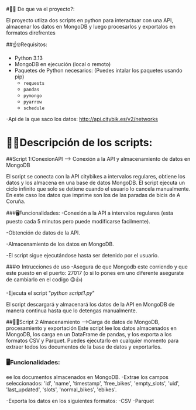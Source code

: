 #📝🤔 De que va el proyecto?:

El proyecto utliza dos scripts en python para interactuar con una API, almacenar los datos en MongoDB y luego procesarlos y exportalos en formatos direfrentes

##☝🤓Requisitos:
- Python 3.13 
- MongoDB en ejecución (local o remoto)
- Paquetes de Python necesarios: (Puedes intalar los paquetes usando pip)
  - `requests`
  - `pandas`
  - `pymongo`
  - `pyarrow`
  - `schedule`
    
 -Api de la que saco los datos: http://api.citybik.es/v2/networks


# 👨‍💻Descripción de los scripts:
##Script 1:ConexionAPI --> Conexión a la API y almacenamiento de datos en MongoDB

El script se conecta con la API citybikes a intervalos regulares, obtiene los datos y los almacena en una base de datos MongoDB. El script ejecuta un ciclo infinito que solo se detiene cuando el usuario lo cancela manualmente. En este caso los datos que imprime son los de las paradas de bicis de A Coruña.

###🖥Funcionalidades:
  -Conexión a la API a intervalos regulares (esta puesto cada 5 minutos pero puede modificarse facilmente).
  
  -Obtención de datos de la API.
  
  -Almacenamiento de los datos en MongoDB.
  
  -El script sigue ejecutándose hasta ser detenido por el usuario.

###⚙ Intrucciones de uso
  -Asegura de que Mongodb este corriendo y que este puesto en el puerto: 27017 (o si lo pones em uno diferente asegurate de cambiarlo en el codigo 😉👍)

  -Ejecuta el script "*python script1.py*"
  
El script descargará y almacenará los datos de la API en MongoDB de manera continua hasta que lo detengas manualmente.

##👨‍💻Script 2:Almacenamiento -->Carga de datos de MongoDB, procesamiento y exportación
Este script lee los datos almacenados en MongoDB, los carga en un DataFrame de pandas, y los exporta a los formatos CSV y Parquet. Puedes ejecutarlo en cualquier momento para extraer todos los documentos de la base de datos y exportarlos.

### 🖥Funcionalidades:
ee los documentos almacenados en MongoDB.
  -Extrae los campos seleccionados: 
    'id', 'name', 'timestamp', 'free_bikes', 'empty_slots', 'uid', 'last_updated', 'slots', 'normal_bikes', 'ebikes'.

  -Exporta los datos en los siguientes formatos:
    -CSV
    -Parquet


